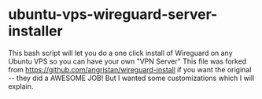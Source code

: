 # ubuntu-vps-wireguard-server-installer
This bash script will let you do a one click install of Wireguard on any Ubuntu VPS so you can have your own "VPN Server"
This file was forked from https://github.com/angristan/wireguard-install if you want the original -- they did a AWESOME JOB!
But I wanted some customizations which I will explain.
